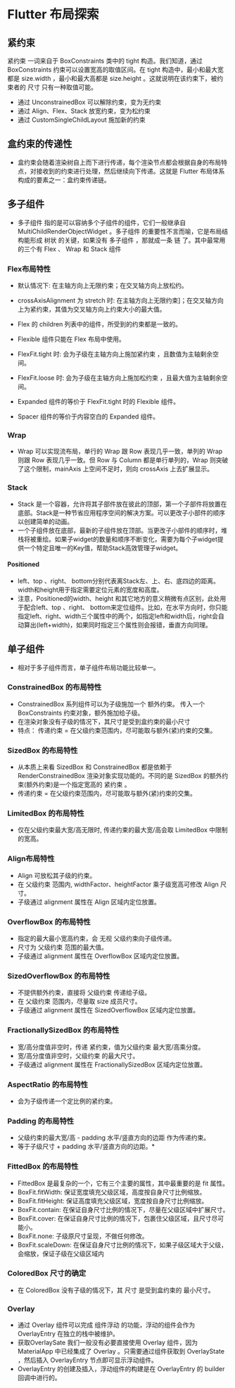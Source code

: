 # Flutter 布局探索

## 紧约束
紧约束 一词来自于 BoxConstraints 类中的 tight 构造。我们知道，通过 BoxConstraints 约束可以设置宽高的取值区间。在 tight 构造中，最小和最大宽都是 size.width ，最小和最大高都是 size.height 。这就说明在该约束下，被约束者的 尺寸 只有一种取值可能。

* 通过 UnconstrainedBox 可以解除约束，变为无约束
* 通过 Align、Flex、Stack 放宽约束，变为松约束
* 通过 CustomSingleChildLayout  施加新的约束

## 盒约束的传递性
* 盒约束会随着渲染树自上而下进行传递，每个渲染节点都会根据自身的布局特点，对接收到的约束进行处理，然后继续向下传递。这就是 Flutter 布局体系构成的要素之一：盒约束传递链。
## 多子组件
* 多子组件 指的是可以容纳多个子组件的组件，它们一般继承自 MultiChildRenderObjectWidget 。多子组件 的重要性不言而喻，它是布局结构能形成 树状 的关键，如果没有 多子组件 ，那就成一条 链 了。其中最常用的三个有 Flex 、 Wrap 和 Stack 组件



### Flex布局特性
* 默认情况下:
在主轴方向上无限约束；在交叉轴方向上放松约。
* crossAxisAlignment 为 stretch 时: 
在主轴方向上无限约束]；在交叉轴方向上为紧约束，其值为交叉轴方向上约束大小的最大值。
* Flex 的 children 列表中的组件，所受到的约束都是一致的。

* Flexible 组件只能在 Flex 布局中使用。
* FlexFit.tight 时: 会为子级在主轴方向上施加紧约束 ，且数值为主轴剩余空间。
* FlexFit.loose 时: 会为子级在主轴方向上施加松约束 ，且最大值为主轴剩余空间。
* Expanded 组件的等价于 FlexFit.tight 时的 Flexible 组件。
* Spacer 组件的等价于内容空白的 Expanded 组件。

### Wrap 
* Wrap 可以实现流布局，单行的 Wrap 跟 Row 表现几乎一致，单列的 Wrap 则跟 Row 表现几乎一致。但 Row 与 Column 都是单行单列的，Wrap 则突破了这个限制，mainAxis 上空间不足时，则向 crossAxis 上去扩展显示。

### Stack
* Stack 是一个容器，允许将其子部件放在彼此的顶部，第一个子部件将放置在底部。Stack是一种节省应用程序空间的解决方案。可以更改子小部件的顺序以创建简单的动画。
* 一个子组件放在底部，最新的子组件放在顶部。当更改子小部件的顺序时，堆栈将被重绘。如果子widget的数量和顺序不断变化，需要为每个子widget提供一个特定且唯一的Key值，帮助Stack高效管理子widget。
#### Positioned
* left、top 、right、 bottom分别代表离Stack左、上、右、底四边的距离。width和height用于指定需要定位元素的宽度和高度。
* 注意，Positioned的width、height 和其它地方的意义稍微有点区别，此处用于配合left、top 、right、 bottom来定位组件。比如，在水平方向时，你只能指定left、right、width三个属性中的两个，如指定left和width后，right会自动算出(left+width)，如果同时指定三个属性则会报错，垂直方向同理。

## 单子组件
* 相对于多子组件而言，单子组件布局功能比较单一。  
### ConstrainedBox 的布局特性
* ConstrainedBox 系列组件可以为子级施加一个 额外约束。 传入一个 BoxConstraints 约束对象，额外施加给子级。
* 在渲染对象没有子级的情况下，其尺寸是受到盒约束的最小尺寸    
* 特点： 传递约束 = 在父级约束范围内，尽可能取与额外(紧)约束的交集。

### SizedBox 的布局特性
* 从本质上来看 SizedBox 和 ConstrainedBox 都是依赖于 RenderConstrainedBox 渲染对象实现功能的。不同的是 SizedBox 的额外约束(额外约束)是一个指定宽高的 紧约束 。
* 传递约束 = 在父级约束范围内，尽可能取与额外(紧)约束的交集。

### LimitedBox 的布局特性
*  仅在父级约束最大宽/高无限时, 传递约束的最大宽/高会取 LimitedBox 中限制的宽高。

### Align布局特性
* Align 可放松其子级的约束。
* 在 父级约束 范围内, widthFactor、heightFactor 乘子级宽高可修改 Align 尺寸。
* 子级通过 alignment 属性在 Align 区域内定位放置。

### OverflowBox 的布局特性
* 指定的最大最小宽高约束，会 无视 父级约束向子级传递。
* 尺寸为 父级约束 范围的最大值。
* 子级通过 alignment 属性在 OverflowBox 区域内定位放置。

###  SizedOverflowBox 的布局特性
* 不提供额外约束，直接将 父级约束 传递给子级。
* 在 父级约束 范围内，尽量取 size 成员尺寸。
* 子级通过 alignment 属性在 SizedOverflowBox 区域内定位放置。

### FractionallySizedBox 的布局特性
* 宽/高分度值非空时，传递 紧约束，值为父级约束 最大宽/高乘分度。
* 宽/高分度值非空时，父级约束 的最大尺寸。
* 子级通过 alignment 属性在 FractionallySizedBox 区域内定位放置。

### AspectRatio 的布局特性
* 会为子级传递一个定比例的紧约束。    

### Padding 的布局特性
* 父级约束的最大宽/高 - padding 水平/竖直方向的边距 作为传递约束。
* 等于子级尺寸 + padding 水平/竖直方向的边距。*

### FittedBox 的布局特性
* FittedBox 是最复杂的一个，它有三个主要的属性，其中最重要的是 fit 属性。
* BoxFit.fitWidth: 保证宽度填充父级区域，高度按自身尺寸比例缩放。
* BoxFit.fitHeight: 保证高度填充父级区域，宽度按自身尺寸比例缩放。
* BoxFit.contain: 在保证自身尺寸比例的情况下，尽量在父级区域中扩展尺寸。
* BoxFit.cover: 在保证自身尺寸比例的情况下，包裹住父级区域，且尺寸尽可能小。
* BoxFit.none: 子级原尺寸呈现，不做任何修改。
* BoxFit.scaleDown: 在保证自身尺寸比例的情况下，如果子级区域大于父级，会缩放，保证子级在父级区域内

### ColoredBox 尺寸的确定
* 在 ColoredBox 没有子级的情况下，其 尺寸 是受到盒约束的 最小尺寸。

### Overlay
* 通过 Overlay 组件可以完成 组件浮动 的功能，浮动的组件会作为 OverlayEntry 在独立的栈中被维护。
* 获取OverlaySate 我们一般没有必要直接使用 Overlay 组件，因为 MaterialApp 中已经集成了 Overlay 。只需要通过组件获取到 OverlayState ，然后插入 OverlayEntry 节点即可显示浮动组件。
*  OverlayEntry 的创建及插入，浮动组件的构建是在 OverlayEntry 的 builder 回调中进行的。